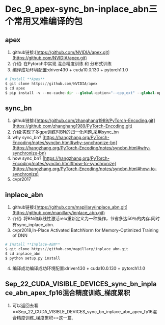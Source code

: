 # Dec_9_apex-sync_bn-inplace_abn三个常用又难编译的包

## apex

1. github链接:[https://github.com/NVIDIA/apex.git](https://github.com/NVIDIA/apex.git)
2. 介绍: 在Pytorch中实现 混合精度训练 和 分布式训练
3. 编译成功环境配置:driver430 + cuda10.0.130 + pytorch1.1.0
```python
# Install **Apex**
$ git clone https://github.com/NVIDIA/apex
$ cd apex
$ pip install -v --no-cache-dir --global-option="--cpp_ext" --global-option="--cuda_ext" ./
```


## sync_bn

1. github链接:[https://github.com/zhanghang1989/PyTorch-Encoding.git](https://github.com/zhanghang1989/PyTorch-Encoding.git)
2. 介绍:实现了多gpu训练时BN的归一化问题,采用sync_bn
3. why sync_bn? [https://hangzhang.org/PyTorch-Encoding/notes/syncbn.html#why-synchronize-bn](https://hangzhang.org/PyTorch-Encoding/notes/syncbn.html#why-synchronize-bn)
4. how sync_bn? [https://hangzhang.org/PyTorch-Encoding/notes/syncbn.html#how-to-synchronize](https://hangzhang.org/PyTorch-Encoding/notes/syncbn.html#how-to-synchronize)
5. cvpr2017


## inplace_abn

1. github链接:[https://github.com/mapillary/inplace_abn.git](https://github.com/mapillary/inplace_abn.git)
2. 介绍: 将BN和非线性激活relu重新定义为一种操作，节省多达50％的内存.同时有sync_inplace_abn.
3. cvpr2018,In-Place Activated BatchNorm for Memory-Optimized Training of DNN
```python
# Install **Inplace-ABN**
$ git clone https://github.com/mapillary/inplace_abn.git
$ cd inplace_abn
$ python setup.py install
```

4. 编译成功编译成功环境配置:driver430 + cuda10.0.130 + pytorch1.1.0


## Sep_22_CUDA_VISIBLE_DEVICES_sync_bn_inplace_abn_apex_fp16混合精度训练_梯度累积

1. 可以返回去看==Sep_22_CUDA_VISIBLE_DEVICES_sync_bn_inplace_abn_apex_fp16混合精度训练_梯度累积==这一篇.
